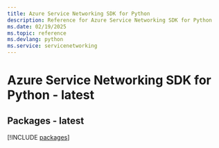 ```yaml
---
title: Azure Service Networking SDK for Python
description: Reference for Azure Service Networking SDK for Python
ms.date: 02/19/2025
ms.topic: reference
ms.devlang: python
ms.service: servicenetworking
---
```

# Azure Service Networking SDK for Python - latest
## Packages - latest
[!INCLUDE [packages](service-networking-index.md)]